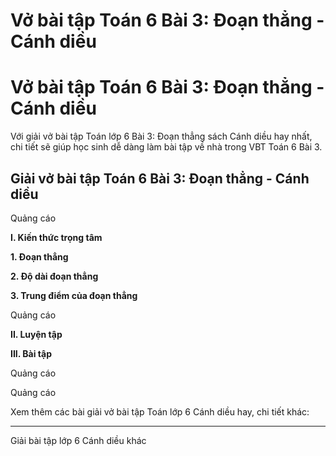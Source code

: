 # Vở bài tập Toán 6 Bài 3: Đoạn thẳng - Cánh diều

# Vở bài tập Toán 6 Bài 3: Đoạn thẳng - Cánh diều

Với giải vở bài tập Toán lớp 6 Bài 3: Đoạn thẳng sách Cánh diều hay nhất, chi tiết sẽ giúp học sinh dễ dàng làm bài tập về nhà trong VBT Toán 6 Bài 3.

## Giải vở bài tập Toán 6 Bài 3: Đoạn thẳng - Cánh diều

Quảng cáo

**I. Kiến thức trọng tâm**

**1\. Đoạn thẳng**

**2\. Độ dài đoạn thẳng**

**3\. Trung điểm của đoạn thẳng**

Quảng cáo

**II. Luyện tập**

**III. Bài tập**

Quảng cáo

Quảng cáo

Xem thêm các bài giải vở bài tập Toán lớp 6 Cánh diều hay, chi tiết khác:

* * *

Giải bài tập lớp 6 Cánh diều khác
